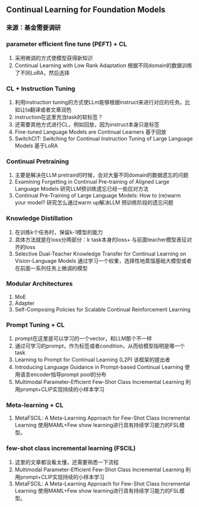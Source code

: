 ## Continual Learning for Foundation Models
### 来源：基金需要调研 


### parameter efficient fine tune (PEFT) + CL
1. 采用微调的方式使模型获得新知识
2. Continual Learning with Low Rank Adaptation 根据不同domain的数据训练了不同LoRA，然后选择 

### CL + Instruction Tuning
1. 利用instruction tuning的方式使LLm能够根据instruct来进行对应的任务。比如让ta翻译或者文章润色
2. instruction在这里充当task的软标签？
3. 还需要其他方式进行CL，例如回放，因为instruct本身只是标签
4. Fine-tuned Language Models are Continual Learners 基于回放
5. SwitchCIT: Switching for Continual Instruction Tuning of Large Language Models 基于LoRA


### Continual Pretraining
1. 主要是解决在LLM pretrain的时候，会对大量不同domain的数据遗忘的问题
2. Examining Forgetting in Continual Pre-training of Aligned Large Language Models 研究LLM预训练遗忘已经一些应对方法
3. Continual Pre-Training of Large Language Models: How to (re)warm your model? 研究怎么通过warm up解决LLM 预训练阶段的遗忘问题

### Knowledge Distillation
1. 在训练k个任务时，保留k-1模型的能力
2. 具体方法就是在loss分两部分：k task本身的loss+ 与前面teacher模型表征对齐的loss
3. Selective Dual-Teacher Knowledge Transfer for Continual Learning on Vision-Language Models 通过学习一个权重，选择性地蒸馏基础大模型或者在前面一系列任务上微调的模型

### Modular Architectures
1. MoE
2. Adapter
3. Self-Composing Policies for Scalable Continual Reinforcement Learning



### Prompt Tuning + CL
1. prompt在这里是可以学习的一个vector，和LLM那个不一样
2. 通过可学习的prompt，作为标签或者condition，从而给模型指明是哪一个task
3. Learning to Prompt for Continual Learning (L2P) 该框架的提出者
4. Introducing Language Guidance in Prompt-based Continual Learning 使用语言encoder指导prompt pool的分布
5. Multimodal Parameter-Efficient Few-Shot Class Incremental Learning 利用prompt+CLIP实现持续的小样本学习

### Meta-learning + CL
1. MetaFSCIL: A Meta-Learning Approach for Few-Shot Class Incremental Learning 使用MAML+Few show learning进行具有持续学习能力的FSL模型。

### few-shot class incremental learning (FSCIL)
1. 这里的文章都没看太懂，还需要熟悉一下流程
2. Multimodal Parameter-Efficient Few-Shot Class Incremental Learning 利用prompt+CLIP实现持续的小样本学习
3. MetaFSCIL: A Meta-Learning Approach for Few-Shot Class Incremental Learning 使用MAML+Few show learning进行具有持续学习能力的FSL模型。

